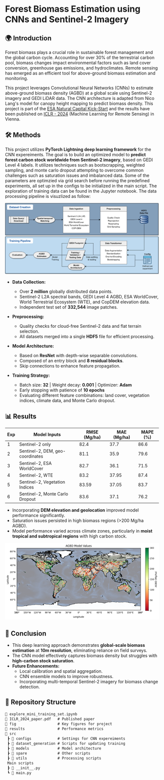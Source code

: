 # Forest Biomass Estimation using CNNs and Sentinel-2 Imagery

## 🌍 Introduction

Forest biomass plays a crucial role in sustainable forest management and the global carbon cycle. Accounting for over 30% of the terrestrial carbon pool, biomass changes impact environmental factors such as land cover conversion, greenhouse gas emissions, and hydroclimates. Remote sensing has emerged as an efficient tool for above-ground biomass estimation and monitoring. 

This project leverages Convolutional Neural Networks (CNNs) to estimate above-ground biomass density (AGBD) at a global scale using Sentinel-2 imagery and GEDI LiDAR data. The CNN architecture is adapted from Nico Lang's model for canopy height mapping to predict biomass density. This project is part of the [ESA Natural Capital Kick-Start](https://business.esa.int/funding/invitation-to-tender/natural-capital) and the results have been published on [ICLR - 2024](https://ml-for-rs.github.io/iclr2024/) (Machine Learning for Remote Sensing) in Vienna.


## 🛠 Methods

This project utilizes **PyTorch Lightning deep learning framework** for the CNN expereiments. The goal is to build an optimized model to **predict forest carbon stock worldwide from Sentinel-2 imagery**, based on GEDI Level 4 labels. It utilizes techniques such as bootscrapping, weighted sampling, and monte carlo dropout attempting to overcome common challenges such as saturation issues and imbalanced data. Some of the parameters are optimzied via grid search before running the predefined experiments, all set up in the configs to be initialized in the main script. The exploration of training data can be found in the Jupyter notebook. The data processing pipeline is visuzlized as follow:

![pipeline](fig/data_pipeline.png)

- **Data Collection:**
  - Over **2 million** globally distributed data points.
  - Sentinel-2 L2A spectral bands, GEDI Level 4 AGBD, ESA WorldCover, World Terrestrial Ecosystem (WTE), and CopDEM elevation data.
  - Independent test set of **332,544** image patches.

- **Preprocessing:**
  - Quality checks for cloud-free Sentinel-2 data and flat terrain selection.
  - All datasets merged into a single **HDF5** file for efficient processing.

- **Model Architecture:**
  - Based on **ResNet** with depth-wise separable convolutions.
  - Composed of an entry block and **8 residual blocks**.
  - Skip connections to enhance feature propagation.

- **Training Strategy:**
  - Batch size: **32** | Weight decay: **0.001** | Optimizer: **Adam**
  - Early stopping with patience of **10 epochs**
  - Evaluating different feature combinations: land cover, vegetation indices, climate data, and Monte Carlo dropout.


## 📊 Results

| Exp | Model Inputs                          | RMSE (Mg/ha) | MAE (Mg/ha) | MAPE (%) |
|-----|------------------------------------|--------------|-------------|----------|
| 1   | Sentinel-2 only                   | 82.4         | 37.7        | 86.6     |
| 2   | Sentinel-2, DEM, geo-coordinates  | 81.1         | 35.9        | 79.6     |
| 3   | Sentinel-2, ESA WorldCover        | 82.7         | 36.1        | 71.5     |
| 4   | Sentinel-2, WTE                   | 83.2         | 37.95       | 87.4     |
| 5   | Sentinel-2, Vegetation Indices    | 83.59        | 37.05       | 83.7     |
| 6   | Sentinel-2, Monte Carlo Dropout   | 83.6         | 37.1        | 76.2     |

- Incorporating **DEM elevation and geolocation** improved model performance significantly.
- Saturation issues persisted in high biomass regions (>200 Mg/ha AGBD).
- Model performance varied across climate zones, particularly in **moist tropical and subtropical regions** with high carbon stock.

![map](fig/key_results_map.png)


## 🎯 Conclusion

- This deep learning approach demonstrates **global-scale biomass estimation** at **10m resolution**, eliminating reliance on field surveys.
- The CNN model effectively captures biomass density but struggles with **high-carbon stock saturation**.
- **Future Enhancements:**
  - Local calibration and spatial aggregation.
  - CNN ensemble models to improve robustness.
  - Incorporating multi-temporal Sentinel-2 imagery for biomass change detection.


## 🚀 Repository Structure

```
📜 explore_mini_training_set.ipynb
📜 ICLR_2024_paper.pdf   # Published paper
📂 fig                   # Key figures for project
📂 results               # Performance metrics
📂 src
 ┣ 📂 configs            # Settings for CNN expereiments
 ┣ 📂 dataset_generation # Scripts for updating training 
 ┣ 📂 models             # Model architecture
 ┣ 📂 spare              # Other scripts
 ┣ 📂 utils              # Processing scripts
 Main scripts
 ┣ 📜 __init__.py        
 ┗ 📜 main.py
```
